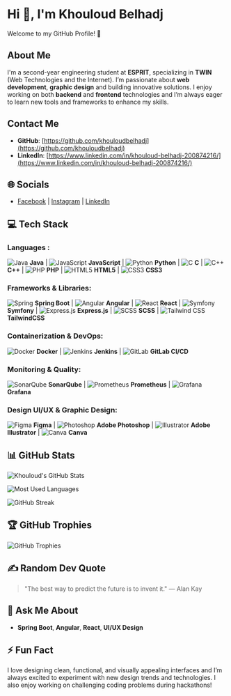 # Hi 👋, I'm Khouloud Belhadj
Welcome to my GitHub Profile! 🌟

## About Me
I'm a second-year engineering student at **ESPRIT**, specializing in **TWIN** (Web Technologies and the Internet). I’m passionate about **web development**, **graphic design** and building innovative solutions. I enjoy working on both **backend** and **frontend** technologies and I’m always eager to learn new tools and frameworks to enhance my skills.

## Contact Me
- **GitHub**: [https://github.com/khouloudbelhadj](https://github.com/khouloudbelhadj)
- **LinkedIn**: [https://www.linkedin.com/in/khouloud-belhadj-200874216/](https://www.linkedin.com/in/khouloud-belhadj-200874216/)

## 🌐 Socials
- [Facebook](https://www.facebook.com/khouloud.belhadj.92?locale=fr_FR) | [Instagram](https://www.instagram.com/khouloudbelhadj1/) | [LinkedIn](https://www.linkedin.com/in/khouloud-belhadj-200874216/)

## 💻 Tech Stack

### Languages :
![Java](https://img.icons8.com/color/48/000000/java-coffee-cup-logo.png) **Java** | 
![JavaScript](https://img.icons8.com/color/48/000000/javascript.png) **JavaScript** | 
![Python](https://img.icons8.com/color/48/000000/python.png) **Python** | 
![C](https://img.icons8.com/color/48/000000/c-programming.png) **C** |
![C++](https://img.icons8.com/color/48/000000/c-plus-plus-logo.png) **C++** | 
![PHP](https://img.icons8.com/color/48/000000/php.png) **PHP** | 
![HTML5](https://img.icons8.com/color/48/000000/html-5.png) **HTML5** | 
![CSS3](https://img.icons8.com/color/48/000000/css3.png) **CSS3** 

### Frameworks & Libraries:
![Spring](https://img.shields.io/badge/Spring-%236DB33F?style=flat&logo=spring&logoColor=white) **Spring Boot** | 
![Angular](https://img.shields.io/badge/Angular-%23E23237?style=flat&logo=angular&logoColor=white) **Angular** | 
![React](https://img.shields.io/badge/React-%2361DAFB?style=flat&logo=react&logoColor=white) **React** | 
![Symfony](https://img.shields.io/badge/Symfony-%23000000?style=flat&logo=symfony&logoColor=white) **Symfony** | 
![Express.js](https://img.shields.io/badge/Express.js-%23000000?style=flat&logo=express&logoColor=white) **Express.js** | 
![SCSS](https://img.icons8.com/color/48/000000/sass.png) **SCSS** | 
![Tailwind CSS](https://img.shields.io/badge/TailwindCSS-%2338B2AC?style=flat&logo=tailwind-css&logoColor=white) **TailwindCSS**


### Containerization & DevOps:
![Docker](https://img.shields.io/badge/Docker-%2333A8FF?style=flat&logo=docker&logoColor=white) **Docker** | 
![Jenkins](https://img.shields.io/badge/Jenkins-%23D24939?style=flat&logo=jenkins&logoColor=white) **Jenkins** | 
![GitLab](https://img.shields.io/badge/GitLab-%23181717?style=flat&logo=gitlab&logoColor=white) **GitLab CI/CD**

### Monitoring & Quality:
![SonarQube](https://img.shields.io/badge/SonarQube-%23F7D238?style=flat&logo=sonarqube&logoColor=white) **SonarQube** | 
![Prometheus](https://img.shields.io/badge/Prometheus-%23E6522C?style=flat&logo=prometheus&logoColor=white) **Prometheus** | 
![Grafana](https://img.shields.io/badge/Grafana-%23F5A80D?style=flat&logo=grafana&logoColor=white) **Grafana**

### Design UI/UX & Graphic Design:
![Figma](https://img.shields.io/badge/Figma-%23000000?style=flat&logo=figma&logoColor=white) **Figma** | 
![Photoshop](https://img.shields.io/badge/Photoshop-%23B6D2E9?style=flat&logo=adobe-photoshop&logoColor=white) **Adobe Photoshop** | 
![Illustrator](https://img.shields.io/badge/Illustrator-%23FF9A00?style=flat&logo=adobe-illustrator&logoColor=white) **Adobe Illustrator** | 
![Canva](https://img.shields.io/badge/Canva-%2300C4CC?style=flat&logo=canva&logoColor=white) **Canva**

## 📊 GitHub Stats
![Khouloud's GitHub Stats](https://github-readme-stats.vercel.app/api?username=khouloudbelhadj&show_icons=true&hide_title=true&count_private=true&hide=prs&theme=radical)

![Most Used Languages](https://github-readme-stats.vercel.app/api/top-langs/?username=khouloudbelhadj&layout=compact&theme=radical)

![GitHub Streak](https://github-readme-streak-stats.herokuapp.com/?user=khouloudbelhadj&theme=radical)



## 🏆 GitHub Trophies

![GitHub Trophies](https://github-profile-trophy.vercel.app/?username=khouloudbelhadj&theme=radical)

## ✍️ Random Dev Quote

> "The best way to predict the future is to invent it." — Alan Kay

## 💬 Ask Me About
- **Spring Boot**, **Angular**, **React**, **UI/UX Design**

## ⚡ Fun Fact
I love designing clean, functional, and visually appealing interfaces and I’m always excited to experiment with new design trends and technologies. I also enjoy working on challenging coding problems during hackathons!
